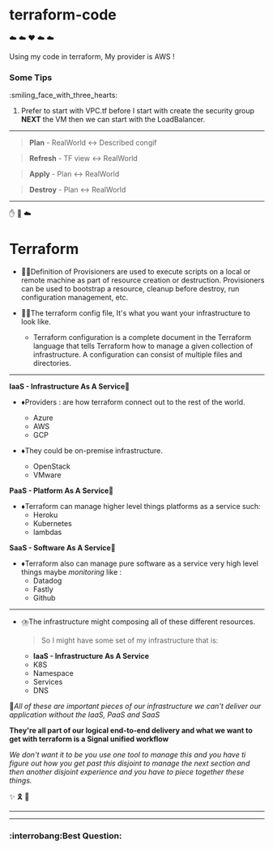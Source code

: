 # terraform-code
:cloud:	:cloud: :hearts: :cloud:	:cloud:

Using my code in terraform, My provider is AWS !


<h3> Some Tips </h3>:smiling_face_with_three_hearts:

1) Prefer to start with VPC.tf before I start with create the security group **NEXT** the VM then we can start with the LoadBalancer.
 --- 
> **Plan** - RealWorld :left_right_arrow: Described congif
 
> **Refresh** - TF view :left_right_arrow:	RealWorld

> **Apply** - Plan :left_right_arrow: RealWorld

> **Destroy** - Plan :left_right_arrow: RealWorld

 
---- 
:hand: :eyes: :cloud:	
<h1>Terraform</h1>

- :teacher:Definition of Provisioners are used to execute scripts on a local or remote machine as part of resource creation or destruction. Provisioners can be used to bootstrap a resource, cleanup before destroy, run configuration management, etc.

- :mage_man:The terraform config file, It's what you want your infrastructure to look like.
    - Terraform configuration is a complete document in the Terraform language that tells Terraform how to manage a given collection of infrastructure. A configuration can consist of multiple files and directories.
---
**IaaS - Infrastructure As A Service**:pushpin:
- :diamonds:Providers : are how terraform connect out to the rest of the world.
    - Azure
    - AWS
    - GCP

- :diamonds:They could be on-premise infrastructure.
    - OpenStack
    - VMware

**PaaS - Platform As A Service**:pushpin:
- :diamonds:Terraform can manage higher level things platforms as a service such:
    - Heroku
    - Kubernetes
    - lambdas 

**SaaS - Software As A Service**:pushpin:
- :diamonds:Terraform also can manage pure software as a service very high level things maybe *monitoring* like : 
    - Datadog
    - Fastly
    - Github
---

- :cloud_with_lightning_and_rain:The infrastructure might composing all of these different resources.
    > So I might have some set of my infrastructure that is:
    
    - **IaaS - Infrastructure As A Service**
    - K8S
    - Namespace
    - Services
    - DNS

:star_struck:*All of these are important pieces of our infrastructure we can't deliver our application without the IaaS, PaaS and SaaS*

**They're all part of our logical end-to-end delivery and what we want to get with terraform is a Signal unified workflow**

*We don't want it to be you use one tool to manage this and you have ti figure out how you get past this disjoint to manage the next section and then another disjoint experience and you have to piece together these things.*

:sparkles:	:reminder_ribbon:	:dart:

---
---
<h3>:interrobang:Best Question:</h3> 